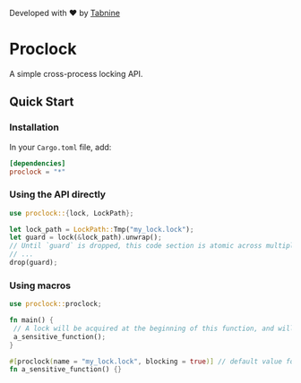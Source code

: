 Developed with ❤️ by [Tabnine](https://www.tabnine.com)

# Proclock
A simple cross-process locking API.

## Quick Start
### Installation
In your `Cargo.toml` file, add:
```toml
[dependencies]
proclock = "*"
```

### Using the API directly
```rust
use proclock::{lock, LockPath};

let lock_path = LockPath::Tmp("my_lock.lock");
let guard = lock(&lock_path).unwrap();
// Until `guard` is dropped, this code section is atomic across multiple processes.
// ...
drop(guard);
```

### Using macros
```rust
use proclock::proclock;

fn main() {
 // A lock will be acquired at the beginning of this function, and will be released at the end.
 a_sensitive_function();
}

#[proclock(name = "my_lock.lock", blocking = true)] // default value for `blocking` is `false`
fn a_sensitive_function() {}
```
